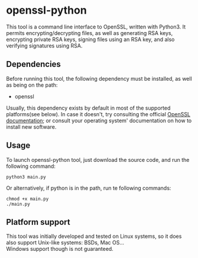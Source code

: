 # openssl-python

This tool is a command line interface to OpenSSL, written with Python3.
It permits encrypting/decrypting files, as well as generating RSA keys, encrypting private RSA keys, signing files using an RSA key, and also verifying signatures using RSA.  
  
## Dependencies
  
Before running this tool, the following dependency must be installed, as well as being on the path:

* openssl  
  
Usually, this dependency exists by default in most of the supported platforms(see below). In case it doesn't, try consulting the official [OpenSSL documentation](https://www.openssl.org/docs/); or consult your operating system' documentation on how to install new software. 
  
## Usage

To launch openssl-python tool, just download the source code, and run the following command:  
```
python3 main.py
```
Or alternatively, if python is in the path, run te following commands:
```
chmod +x main.py
./main.py
```
  

## Platform support

This tool was initially developed and tested on Linux systems, so it does also support Unix-like systems: BSDs, Mac OS...  
Windows support though is not guaranteed.
